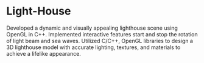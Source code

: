 # Light-House

Developed a dynamic and visually appealing lighthouse scene using OpenGL in C++.
Implemented interactive features start and stop the rotation of light beam and sea waves.
Utilized C/C++, OpenGL libraries to design a 3D lighthouse model with accurate lighting, textures, and materials to achieve a lifelike appearance.


